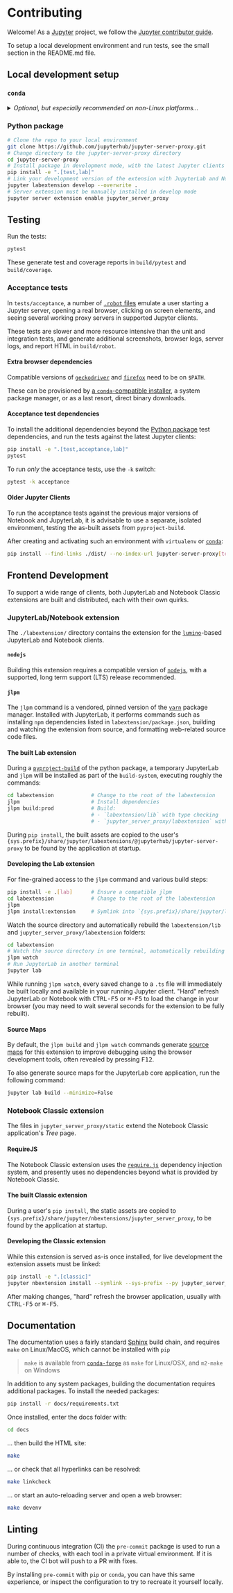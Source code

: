# Contributing

Welcome! As a [Jupyter](https://jupyter.org) project, we follow the [Jupyter contributor guide](https://jupyter.readthedocs.io/en/latest/contributor/content-contributor.html).

To setup a local development environment and run tests, see the small section in
the README.md file.

## Local development setup

### `conda`

<details>

<summary>
<i>
Optional, but especially recommended on non-Linux platforms...
</i>
</summary>

Using the `conda` (or `mamba` or `micromamba`) package manager with packages from
[`conda-forge`](https://conda-forge.org/feedstock-outputs) can help isolate development
environments on nearly any operating system and architecture.

For example, after installing [`mambaforge`](https://conda-forge.org/miniforge),
create a new environment with all heavy development and test dependencies:

```yaml
mamba create --name=jupyter-server-proxy --channel=conda-forge "python=3.12" "nodejs=20" pip git geckodriver firefox
mamba activate jupyter-server-proxy
```

</details>

### Python package

```bash
# Clone the repo to your local environment
git clone https://github.com/jupyterhub/jupyter-server-proxy.git
# Change directory to the jupyter-server-proxy directory
cd jupyter-server-proxy
# Install package in development mode, with the latest Jupyter clients
pip install -e ".[test,lab]"
# Link your development version of the extension with JupyterLab and Notebook
jupyter labextension develop --overwrite .
# Server extension must be manually installed in develop mode
jupyter server extension enable jupyter_server_proxy
```

## Testing

Run the tests:

```bash
pytest
```

These generate test and coverage reports in `build/pytest` and `build/coverage`.

### Acceptance tests

In `tests/acceptance`, a number of
[`.robot` files](https://robotframework.org/robotframework/latest/RobotFrameworkUserGuide.html)
emulate a user starting a Jupyter server, opening a real browser, clicking on
screen elements, and seeing several working proxy servers in supported Jupyter clients.

These tests are slower and more resource intensive than the unit and integration
tests, and generate additional screenshots, browser logs, server logs, and report
HTML in `build/robot`.

#### Extra browser dependencies

Compatible versions of [`geckodriver`](https://github.com/mozilla/geckodriver)
and [`firefox`](https://www.mozilla.org/en-US/firefox) need to be on `$PATH`.

These can be provisioned by [a `conda`-compatible installer](#conda), a system
package manager, or as a last resort, direct binary downloads.

#### Acceptance test dependencies

To install the additional dependencies beyond the [Python package](#python-package)
test dependencies, and run the tests against the latest Jupyter clients:

```bash
pip install -e ".[test,acceptance,lab]"
pytest
```

To run _only_ the acceptance tests, use the `-k` switch:

```bash
pytest -k acceptance
```

#### Older Jupyter Clients

To run the acceptance tests against the previous major versions of Notebook
and JupyterLab, it is advisable to use a separate, isolated environment, testing the
as-built assets from `pyproject-build`.

After creating and activating such an environment with `virtualenv` or [`conda`](#conda):

```bash
pip install --find-links ./dist/ --no-index-url jupyter-server-proxy[test,acceptance,classic]
```

## Frontend Development

To support a wide range of clients, both JupyterLab and Notebook Classic extensions
are built and distributed, each with their own quirks.

### JupyterLab/Notebook extension

The `./labextension/` directory contains the extension for the
[`lumino`](https://github.com/jupyterlab/lumino/)-based JupyterLab and Notebook
clients.

#### `nodejs`

Building this extension requires a compatible version of
[`nodejs`](https://nodejs.org/en/download/package-manager), with a supported, long
term support (LTS) release recommended.

#### `jlpm`

The `jlpm` command is a vendored, pinned version of the [`yarn`](https://yarnpkg.com)
package manager. Installed with JupyterLab, it performs commands such
as installing `npm` dependencies listed in `labextension/package.json`, building
and watching the extension from source, and formatting web-related source code files.

#### The built Lab extension

During a [`pyproject-build`](https://pypi.org/project/build/)
of the python package, a temporary JupyterLab and `jlpm` will be installed as part
of the `build-system`, executing roughly the commands:

```bash
cd labextension            # Change to the root of the labextension
jlpm                       # Install dependencies
jlpm build:prod            # Build:
                           # - `labextension/lib` with type checking
                           # - `jupyter_server_proxy/labextension` with minimization
```

During `pip install`, the built assets are copied to the user's
`{sys.prefix}/share/jupyter/labextensions/@jupyterhub/jupyter-server-proxy` to be
found by the application at startup.

#### Developing the Lab extension

For fine-grained access to the `jlpm` command and various build steps:

```bash
pip install -e .[lab]      # Ensure a compatible jlpm
cd labextension            # Change to the root of the labextension
jlpm
jlpm install:extension     # Symlink into `{sys.prefix}/share/jupyter/labextensions`
```

Watch the source directory and automatically rebuild the `labextension/lib`
and `jupyter_server_proxy/labextension` folders:

```bash
cd labextension
# Watch the source directory in one terminal, automatically rebuilding when needed
jlpm watch
# Run JupyterLab in another terminal
jupyter lab
```

While running `jlpm watch`, every saved change to a `.ts` file will immediately be
built locally and available in your running Jupyter client. "Hard" refresh JupyterLab or Notebook
with <kbd>CTRL-F5</kbd> or <kbd>⌘-F5</kbd> to load the change in your browser
(you may need to wait several seconds for the extension to be fully rebuilt).

#### Source Maps

By default, the `jlpm build` and `jlpm watch` commands generate
[source maps](https://firefox-source-docs.mozilla.org/devtools-user/debugger/how_to/use_a_source_map/)
for this extension to improve debugging using the browser development tools,
often revealed by pressing <kbd>F12</kbd>.

To also generate source maps for the JupyterLab core application, run the following command:

```bash
jupyter lab build --minimize=False
```

### Notebook Classic extension

The files in `jupyter_server_proxy/static` extend the Notebook Classic application's
_Tree_ page.

#### RequireJS

The Notebook Classic extension uses the [`require.js`](https://requirejs.org)
dependency injection system, and presently uses no dependencies beyond what is
provided by Notebook Classic.

#### The built Classic extension

During a user's `pip install`, the static assets are copied to
`{sys.prefix}/share/jupyter/nbextensions/jupyter_server_proxy`, to be
found by the application at startup.

#### Developing the Classic extension

While this extension is served as-is once installed, for live development the
extension assets must be linked:

```bash
pip install -e ".[classic]"
jupyter nbextension install --symlink --sys-prefix --py jupyter_server_proxy
```

After making changes, "hard" refresh the browser application, usually with
<kbd>CTRL-F5</kbd> or <kbd>⌘-F5</kbd>.

## Documentation

The documentation uses a fairly standard [Sphinx](https://www.sphinx-doc.org)
build chain, and requires `make` on Linux/MacOS, which cannot be installed with
`pip`

> `make` is available from [`conda-forge`](#conda) as `make` for Linux/OSX, and `m2-make`
> on Windows

In addition to any system packages, building the documentation requires
additional packages. To install the needed packages:

```bash
pip install -r docs/requirements.txt
```

Once installed, enter the docs folder with:

```bash
cd docs
```

... then build the HTML site:

```bash
make
```

... or check that all hyperlinks can be resolved:

```bash
make linkcheck
```

... or start an auto-reloading server and open a web browser:

```bash
make devenv
```

## Linting

During continuous integration (CI) the `pre-commit` package is used to run a
number of checks, with each tool in a private virtual environment. If it is able to,
the CI bot will push to a PR with fixes.

By installing `pre-commit` with `pip` or `conda`, you can have this same experience,
or inspect the configuration to try to recreate it yourself locally.
